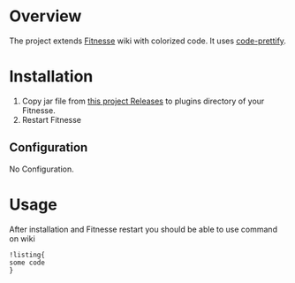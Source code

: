 # Overview

The project extends [Fitnesse](http://www.fitnesse.org/) wiki with colorized code.
It uses [code-prettify](https://github.com/google/code-prettify).

# Installation

1. Copy jar file from [this project Releases](https://github.com/sbellus/fitnesse-codeprettifier-plugin/releases) to plugins directory of your Fitnesse.
2. Restart Fitnesse

## Configuration

No Configuration.

# Usage

After installation and Fitnesse restart you should be able to use command on wiki
```
!listing{
some code
}
```
